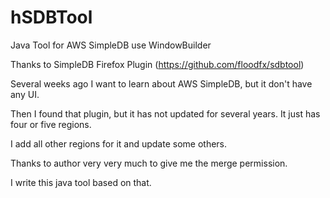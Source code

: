 hSDBTool
========

Java Tool for AWS SimpleDB use WindowBuilder

Thanks to SimpleDB Firefox Plugin (https://github.com/floodfx/sdbtool)

Several weeks ago I want to learn about AWS SimpleDB, but it don't have any UI. 

Then I found that plugin, but it has not updated for several years. It just has four or five regions.

I add all other regions for it and update some others.

Thanks to author very very much to give me the merge permission.

I write this java tool based on that. 
